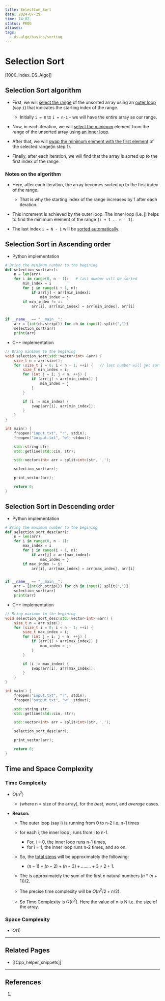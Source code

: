 ```yaml
---
title: Selection_Sort
date: 2024-07-29
time: 14:02
status: PROG
aliases: 
tags:
  - ds-algo/basics/sorting
---
```

# Selection Sort

[[000_Index_DS_Algo]]

## Selection Sort algorithm

- First, we will <u>select the range</u> of the unsorted array using an <u>outer loop</u> (say `i`) that indicates the starting index of the range.
	- Initially `i = 0` to `i = n-1` - we will have the entire array as our range.

- Now, in each iteration, we will <u>select the minimum</u> element from the range of the unsorted array using <u>an inner loop</u>.

- After that, we will <u>swap the minimum element with the first element</u> of the selected range(in step 1).

- Finally, after each iteration, we will find that the array is sorted up to the first index of the range.

### Notes on the algorithm

- Here, after each iteration, the array becomes sorted up to the first index of the range.
	- That is why the starting index of the range increases by 1 after each iteration.

- This increment is achieved by the outer loop. The inner loop (i.e. j) helps to find the minimum element of the range `[i + 1 .. n - 1]`.

- The last index `i = N - 1` will be <u>sorted automatically</u>.

## Selection Sort in Ascending order

- Python implementation

```python
# Bring the minimum number to the begining
def selection_sort(arr):
    n = len(arr)
    for i in range(0, n - 1):   # last number will be sorted
        min_index = i
        for j in range(i + 1, n):
            if arr[j] < arr[min_index]:
                min_index = j
        if min_index != i:
            arr[i], arr[min_index] = arr[min_index], arr[i]


if __name__ == "__main__":
    arr = [int(ch.strip()) for ch in input().split(",")]
    selection_sort(arr)
    print(arr)
```

- C++ implementation

```cpp
// Bring minimum to the begining
void selection_sort(std::vector<int> &arr) {
    size_t n = arr.size();
    for (size_t i = 0; i < n - 1; ++i) {   // last number will get sorted
        size_t min_index = i;
        for (int j = i; j < n; ++j) {
            if (arr[j] < arr[min_index]) {
                min_index = j;
            }
        }

        if (i != min_index) {
            swap(arr[i], arr[min_index]);
        }
    }
}

int main() {
    freopen("input.txt", "r", stdin);
    freopen("output.txt", "w", stdout);

    std::string str;
    std::getline(std::cin, str);

    std::vector<int> arr = split<int>(str, ',');

    selection_sort(arr);

    print_vector(arr);

    return 0;
}

```

## Selection Sort in Descending order

- Python implementation

```python
# Bring the maximum number to the begining
def selection_sort_desc(arr):
    n = len(arr)
    for i in range(0, n - 1):
        max_index = i
        for j in range(i + 1, n):
            if arr[j] > arr[max_index]:
                max_index = j
        if max_index != i:
            arr[i], arr[max_index] = arr[max_index], arr[i]


if __name__ == "__main__":
    arr = [int(ch.strip()) for ch in input().split(",")]
    selection_sort(arr)
    print(arr)
```

- C++ implementation

```cpp
// Bring maximum to the begining
void selection_sort_desc(std::vector<int> &arr) {
    size_t n = arr.size();
    for (size_t i = 0; i < n - 1; ++i) {
        size_t max_index = i;
        for (int j = i; j < n; ++j) {
            if (arr[j] > arr[max_index]) {
                max_index = j;
            }
        }

        if (i != max_index) {
            swap(arr[i], arr[max_index]);
        }
    }
}

int main() {
    freopen("input.txt", "r", stdin);
    freopen("output.txt", "w", stdout);

    std::string str;
    std::getline(std::cin, str);

    std::vector<int> arr = split<int>(str, ',');

    selection_sort_desc(arr);

    print_vector(arr);

    return 0;
}
```

## Time and Space Complexity

### Time Complexity

- $O(n^2)$ 
	- (where n = size of the array), for the _best_, _worst_, and _average_ cases.

- **Reason:**  
	- The outer loop (say i) is running from 0 to n-2 i.e. n-1 times
	- for each i, the inner loop j runs from i to n-1. 
		- For, i = 0, the inner loop runs n-1 times, 
		- for i = 1, the inner loop runs n-2 times, and so on. 
	
	- So, the <u>total steps</u> will be approximately the following: 
		- $(n-1) + (n-2) + (n-3) + ……..+ 3 + 2 + 1$.
	- The is approximately the sum of the first n natural numbers $(n*(n+1))/2$.
	- The precise time complexity will be $O(n^2/2 + n/2)$.
	- So Time Complexity is $O(n^2)$. Here the value of n is N i.e. the size of the array.

### Space Complexity

- $O(1)$

---
## Related Pages

- [[Cpp_helper_snippets]]

---
## References

1. 

